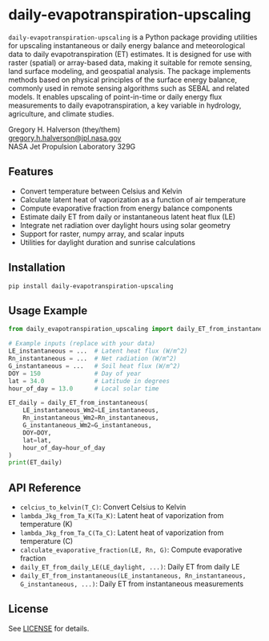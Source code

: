 # daily-evapotranspiration-upscaling

`daily-evapotranspiration-upscaling` is a Python package providing utilities for upscaling instantaneous or daily energy balance and meteorological data to daily evapotranspiration (ET) estimates. It is designed for use with raster (spatial) or array-based data, making it suitable for remote sensing, land surface modeling, and geospatial analysis. The package implements methods based on physical principles of the surface energy balance, commonly used in remote sensing algorithms such as SEBAL and related models. It enables upscaling of point-in-time or daily energy flux measurements to daily evapotranspiration, a key variable in hydrology, agriculture, and climate studies.

Gregory H. Halverson (they/them)<br>
[gregory.h.halverson@jpl.nasa.gov](mailto:gregory.h.halverson@jpl.nasa.gov)<br>
NASA Jet Propulsion Laboratory 329G

## Features

- Convert temperature between Celsius and Kelvin
- Calculate latent heat of vaporization as a function of air temperature
- Compute evaporative fraction from energy balance components
- Estimate daily ET from daily or instantaneous latent heat flux (LE)
- Integrate net radiation over daylight hours using solar geometry
- Support for raster, numpy array, and scalar inputs
- Utilities for daylight duration and sunrise calculations

## Installation

```
pip install daily-evapotranspiration-upscaling
```

## Usage Example

```python
from daily_evapotranspiration_upscaling import daily_ET_from_instantaneous

# Example inputs (replace with your data)
LE_instantaneous = ...  # Latent heat flux (W/m^2)
Rn_instantaneous = ...  # Net radiation (W/m^2)
G_instantaneous = ...   # Soil heat flux (W/m^2)
DOY = 150               # Day of year
lat = 34.0              # Latitude in degrees
hour_of_day = 13.0      # Local solar time

ET_daily = daily_ET_from_instantaneous(
	LE_instantaneous_Wm2=LE_instantaneous,
	Rn_instantaneous_Wm2=Rn_instantaneous,
	G_instantaneous_Wm2=G_instantaneous,
	DOY=DOY,
	lat=lat,
	hour_of_day=hour_of_day
)
print(ET_daily)
```

## API Reference

- `celcius_to_kelvin(T_C)`: Convert Celsius to Kelvin
- `lambda_Jkg_from_Ta_K(Ta_K)`: Latent heat of vaporization from temperature (K)
- `lambda_Jkg_from_Ta_C(Ta_C)`: Latent heat of vaporization from temperature (C)
- `calculate_evaporative_fraction(LE, Rn, G)`: Compute evaporative fraction
- `daily_ET_from_daily_LE(LE_daylight, ...)`: Daily ET from daily LE
- `daily_ET_from_instantaneous(LE_instantaneous, Rn_instantaneous, G_instantaneous, ...)`: Daily ET from instantaneous measurements

## License

See [LICENSE](LICENSE) for details.
